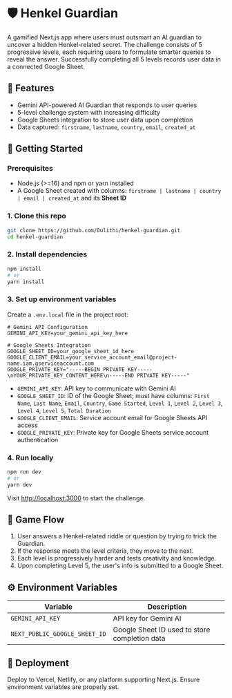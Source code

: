 # 🛡️ Henkel Guardian

A gamified Next.js app where users must outsmart an AI guardian to uncover a hidden Henkel-related secret. The challenge consists of 5 progressive levels, each requiring users to formulate smarter queries to reveal the answer. Successfully completing all 5 levels records user data in a connected Google Sheet.

## 🧩 Features

* Gemini API-powered AI Guardian that responds to user queries
* 5-level challenge system with increasing difficulty
* Google Sheets integration to store user data upon completion
* Data captured: `firstname`, `lastname`, `country`, `email`, `created_at`

## 🚀 Getting Started

### Prerequisites

* Node.js (>=16) and npm or yarn installed
* A Google Sheet created with columns:
  `firstname | lastname | country | email | created_at`
  and its **Sheet ID**

### 1. Clone this repo

```bash
git clone https://github.com/Dulithi/henkel-guardian.git
cd henkel-guardian
```

### 2. Install dependencies

```bash
npm install
# or
yarn install
```

### 3. Set up environment variables

Create a `.env.local` file in the project root:

```env
# Gemini API Configuration
GEMINI_API_KEY=your_gemini_api_key_here

# Google Sheets Integration
GOOGLE_SHEET_ID=your_google_sheet_id_here
GOOGLE_CLIENT_EMAIL=your_service_account_email@project-name.iam.gserviceaccount.com
GOOGLE_PRIVATE_KEY="-----BEGIN PRIVATE KEY-----\nYOUR_PRIVATE_KEY_CONTENT_HERE\n-----END PRIVATE KEY-----"
```


- `GEMINI_API_KEY`: API key to communicate with Gemini AI
- `GOOGLE_SHEET_ID`: ID of the Google Sheet; must have columns: `First Name`, `Last Name`, `Email`, `Country`, `Game Started`, `Level 1`, `Level 2`, `Level 3`, `Level 4`, `Level 5`, `Total Duration`
- `GOOGLE_CLIENT_EMAIL`: Service account email for Google Sheets API access
- `GOOGLE_PRIVATE_KEY`: Private key for Google Sheets service account authentication

### 4. Run locally

```bash
npm run dev
# or
yarn dev
```

Visit [http://localhost:3000](http://localhost:3000) to start the challenge.

## 🧠 Game Flow

1. User answers a Henkel-related riddle or question by trying to trick the Guardian.
2. If the response meets the level criteria, they move to the next.
3. Each level is progressively harder and tests creativity and knowledge.
4. Upon completing Level 5, the user's info is submitted to a Google Sheet.

## ⚙️ Environment Variables

| Variable                      | Description                                   |
| ----------------------------- | --------------------------------------------- |
| `GEMINI_API_KEY`              | API key for Gemini AI                         |
| `NEXT_PUBLIC_GOOGLE_SHEET_ID` | Google Sheet ID used to store completion data |

## 🚀 Deployment

Deploy to Vercel, Netlify, or any platform supporting Next.js. Ensure environment variables are properly set.
